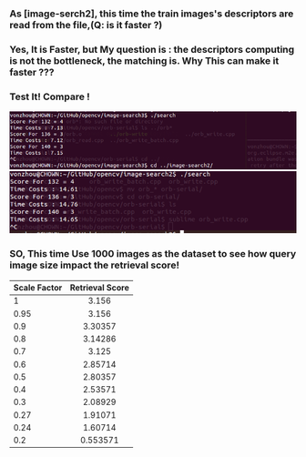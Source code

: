 



### As [image-serch2], this time the train images's descriptors  are read from the file,(Q: is it faster ?)

### Yes, It is Faster, but My question is : the descriptors computing is not the bottleneck, the matching is. Why This can make it faster ???


### Test It! Compare !


![image](search3-1.png)
![image](search3-2.png)


### SO, This time Use 1000 images as the dataset to see how query image size impact the retrieval score!

| Scale Factor   |  Retrieval Score    |  
| --------  | :-----:    |
|1 		|  3.156 | 
|0.95 		|  3.156 | 
|0.9  |  3.30357 | 
|0.8  |  3.14286 | 
| 0.7 | 3.125 |
| 0.6 | 2.85714 |
| 0.5 | 2.80357|
| 0.4 |  2.53571|
| 0.3 | 2.08929|     
| 0.27 | 1.91071 |
| 0.24 | 1.60714 |
| 0.2 |  0.553571 |

